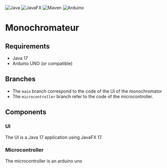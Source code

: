 ![Java](https://img.shields.io/badge/Java-ED8B00?style=for-the-badge&logo=java&logoColor=white)
![JavaFX](https://img.shields.io/badge/JavaFX-ED8B00?style=for-the-badge&logo=java&logoColor=white)
![Maven](https://img.shields.io/badge/Maven-C71A36?style=for-the-badge&logo=apache-maven&logoColor=white)
![Arduino](https://img.shields.io/badge/Arduino-00979D?style=for-the-badge&logo=arduino&logoColor=white)
# Monochromateur
## Requirements
- Java 17
- Arduino UNO (or compatible)

## Branches

- The `main` branch correspond to the code of the UI of the monochromator
- The `microcontroller` branch refer to the code of the microcontroller.

## Components
### UI
The UI is a Java 17 application using JavaFX 17.
### Microcontroller
The microcontroller is an arduino uno


